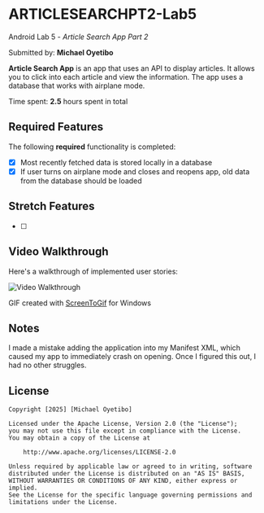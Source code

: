 # ARTICLESEARCHPT2-Lab5
Android Lab 5 - *Article Search App Part 2*

Submitted by: **Michael Oyetibo**

**Article Search App** is an app that uses an API to display articles. It allows you to click into each article and view the information. The app uses a database that works with airplane mode.

Time spent: **2.5** hours spent in total

## Required Features

The following **required** functionality is completed:
- [x] Most recently fetched data is stored locally in a database
- [x] If user turns on airplane mode and closes and reopens app, old data from the database should be loaded

## Stretch Features

- [ ] 

## Video Walkthrough

Here's a walkthrough of implemented user stories:

<img src='./ArticleSearch2.gif' title='Video Walkthrough' width='' alt='Video Walkthrough' />

<!-- Replace this with whatever GIF tool you used! -->
GIF created with [ScreenToGif](https://www.screentogif.com/) for Windows


## Notes

I made a mistake adding the application into my Manifest XML, which caused my app to immediately crash on opening. Once I figured this out, I had no other struggles.

## License

    Copyright [2025] [Michael Oyetibo]

    Licensed under the Apache License, Version 2.0 (the "License");
    you may not use this file except in compliance with the License.
    You may obtain a copy of the License at

        http://www.apache.org/licenses/LICENSE-2.0

    Unless required by applicable law or agreed to in writing, software
    distributed under the License is distributed on an "AS IS" BASIS,
    WITHOUT WARRANTIES OR CONDITIONS OF ANY KIND, either express or implied.
    See the License for the specific language governing permissions and
    limitations under the License.
